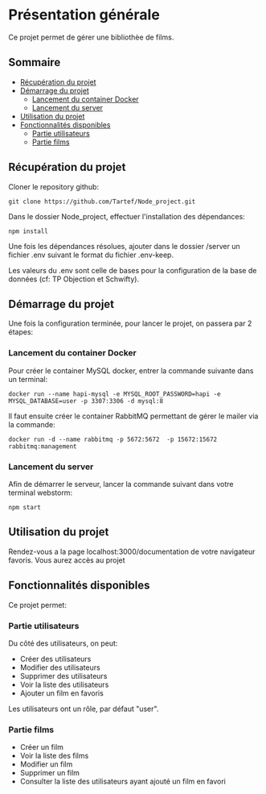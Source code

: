 # Présentation générale

Ce projet permet de gérer une bibliothèe de films.

## Sommaire

 - [Récupération du projet](#récupération-du-projet)
 - [Démarrage du projet](#démarrage-du-projet)
   - [Lancement du container Docker](#lancement-du-container-docker)
   - [Lancement du server](#lancement-du-server)
 - [Utilisation du projet](#utilisation-du-projet)
 - [Fonctionnalités disponibles](#fonctionnalités-disponibles)
   - [Partie utilisateurs](#partie-utilisateurs)
   -  [Partie films](#partie-films)

## Récupération du projet

Cloner le repository github:

`git clone https://github.com/Tartef/Node_project.git`

Dans le dossier Node_project, effectuer l'installation des dépendances:

`npm install`

Une fois les dépendances résolues, ajouter dans le dossier /server un fichier .env suivant le format du fichier .env-keep.

Les valeurs du .env sont celle de bases pour la configuration de la base de données (cf: TP Objection et Schwifty).


## Démarrage du projet

Une fois la configuration terminée, pour lancer le projet, on passera par 2 étapes:

### Lancement du container Docker

Pour créer le container MySQL docker, entrer la commande suivante dans un terminal:

`docker run --name hapi-mysql -e MYSQL_ROOT_PASSWORD=hapi -e MYSQL_DATABASE=user -p 3307:3306 -d mysql:8`

Il faut ensuite créer le container RabbitMQ permettant de gérer le mailer via la commande:

`docker run -d --name rabbitmq -p 5672:5672  -p 15672:15672 rabbitmq:management`


### Lancement du server

Afin de démarrer le serveur, lancer la commande suivant dans votre terminal webstorm:

`npm start`


## Utilisation du projet

Rendez-vous a la page localhost:3000/documentation de votre navigateur favoris. Vous aurez accès au projet

## Fonctionnalités disponibles

Ce projet permet:

### Partie utilisateurs

Du côté des utilisateurs, on peut:

 - Créer des utilisateurs
 - Modifier des utilisateurs
 - Supprimer des utilisateurs
 - Voir la liste des utilisateurs
 - Ajouter un film en favoris

Les utilisateurs ont un rôle, par défaut "user".

### Partie films

 - Créer un film
 - Voir la liste des films
 - Modifier un film
 - Supprimer un film
 - Consulter la liste des utilisateurs ayant ajouté un film en favori
